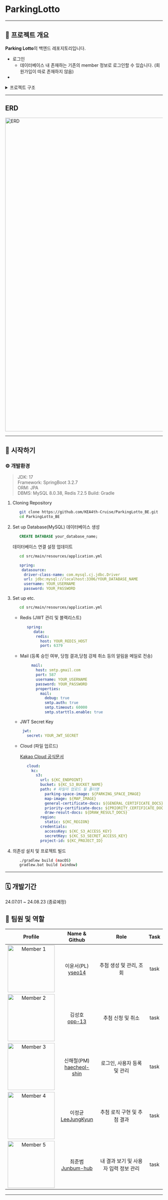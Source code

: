 # ParkingLotto

---

## 🎰 프로젝트 개요
**Parking Lotto**의 백엔드 레포지토리입니다. 
- 로그인
  - 데이터베이스 내 존재하는 기존의 member 정보로 로그인할 수 있습니다. (회원가입이 따로 존재하지 않음)
- 
<details>
 <summary>프로젝트 구조</summary>
 
 ```
📁
.
├── build
├── build.gradle
├── gradle
├── gradlew
├── gradlew.bat
├── settings.gradle
└── src
    └── main
        ├── java
        │   └── com
        │       └── cruise
        │           └── parkinglotto
        │               ├── Application.java
        │               ├── domain
        │               │   ├── Applicant.java
        │               │   ├── CertificateDocs.java
        │               │   ├── Draw.java
        │               │   ├── DrawStatistics.java
        │               │   ├── Member.java
        │               │   ├── ParkingSpace.java
        │               │   ├── PriorityApplicant.java
        │               │   ├── WeightDetails.java
        │               │   ├── WeightSectionStatistics.java
        │               │   ├── common
        │               │   │   └── BaseEntity.java
        │               │   └── enums
        │               │       ├── AccountType.java
        │               │       ├── ApprovalStatus.java
        │               │       ├── DrawStatus.java
        │               │       ├── DrawType.java
        │               │       ├── EnrollmentStatus.java
        │               │       ├── WeightSection.java
        │               │       ├── WinningStatus.java
        │               │       └── WorkType.java
        │               ├── global
        │               │   ├── config
        │               │   │   ├── QuerydslConfig.java
        │               │   │   ├── RedisConfig.java
        │               │   │   ├── SchedulerConfig.java
        │               │   │   ├── SecurityConfig.java
        │               │   │   ├── SwaggerConfig.java
        │               │   │   └── webConfig
        │               │   │       ├── CorsConfig.java
        │               │   │       ├── OctetStreamReadMsgConverter.java
        │               │   │       └── WebConfig.java
        │               │   ├── excel
        │               │   │   ├── ByteArrayMultipartFile.java
        │               │   │   └── FileGeneration.java
        │               │   ├── exception
        │               │   │   ├── ExceptionAdvice.java
        │               │   │   ├── GeneralException.java
        │               │   │   └── handler
        │               │   │       └── ExceptionHandler.java
        │               │   ├── filter
        │               │   │   └── JwtAuthenticationFilter.java
        │               │   ├── jwt
        │               │   │   ├── JwtToken.java
        │               │   │   ├── JwtTokenValidationResult.java
        │               │   │   └── JwtUtils.java
        │               │   ├── kc
        │               │   │   ├── ObjectStorageConfig.java
        │               │   │   └── ObjectStorageService.java
        │               │   ├── mail
        │               │   │   ├── MailInfo.java
        │               │   │   └── MailType.java
        │               │   ├── response
        │               │   │   ├── ApiResponse.java
        │               │   │   └── code
        │               │   │       ├── BaseCode.java
        │               │   │       ├── BaseErrorCode.java
        │               │   │       ├── ErrorReasonDTO.java
        │               │   │       ├── ReasonDTO.java
        │               │   │       └── status
        │               │   │           ├── ErrorStatus.java
        │               │   │           └── SuccessStatus.java
        │               │   └── sse
        │               │       └── SseEmitters.java
        │               ├── repository
        │               │   ├── ApplicantRepository.java
        │               │   ├── CertificateDocsRepository.java
        │               │   ├── DrawRepository.java
        │               │   ├── DrawStatisticsRepository.java
        │               │   ├── MemberRepository.java
        │               │   ├── ParkingSpaceRepository.java
        │               │   ├── PriorityApplicantRepository.java
        │               │   ├── WeightDetailsRepository.java
        │               │   ├── WeightSectionStatisticsRepository.java
        │               │   └── querydsl
        │               │       ├── ApplicantCustomRepository.java
        │               │       ├── ApplicantCustomRepositoryImpl.java
        │               │       ├── MemberCustomRepository.java
        │               │       └── MemberCustomRepositoryImpl.java
        │               ├── service
        │               │   ├── applicantService
        │               │   │   ├── ApplicantService.java
        │               │   │   └── ApplicantServiceImpl.java
        │               │   ├── certificateDocsService
        │               │   │   ├── CertificateDocsService.java
        │               │   │   └── CertificateDocsServiceImpl.java
        │               │   ├── drawService
        │               │   │   ├── DrawService.java
        │               │   │   └── DrawServiceImpl.java
        │               │   ├── drawStatisticsService
        │               │   │   ├── DrawStatisticsService.java
        │               │   │   └── DrawStatisticsServiceImpl.java
        │               │   ├── mailService
        │               │   │   ├── MailService.java
        │               │   │   └── MailServiceImpl.java
        │               │   ├── memberService
        │               │   │   ├── MemberDetailService.java
        │               │   │   ├── MemberService.java
        │               │   │   └── MemberServiceImpl.java
        │               │   ├── parkingSpaceService
        │               │   │   ├── ParkingSpaceService.java
        │               │   │   └── ParkingSpaceServiceImpl.java
        │               │   ├── priorityApplicantService
        │               │   │   ├── PriorityApplicantService.java
        │               │   │   └── PriorityApplicantServiceImpl.java
        │               │   ├── redisService
        │               │   │   ├── RedisService.java
        │               │   │   └── RedisServiceImpl.java
        │               │   ├── registerService
        │               │   │   ├── RegisterService.java
        │               │   │   └── RegisterServiceImpl.java
        │               │   ├── weightDetailService
        │               │   │   ├── WeightDetailService.java
        │               │   │   └── WeightDetailServiceImpl.java
        │               │   └── weightSectionStatisticsService
        │               │       ├── WeightSectionStatisticsService.java
        │               │       └── WeightSectionStatisticsServiceImpl.java
        │               └── web
        │                   ├── controller
        │                   │   ├── DrawRestController.java
        │                   │   ├── DrawStatisticsRestController.java
        │                   │   ├── MemberRestController.java
        │                   │   ├── RegisterRestController.java
        │                   │   ├── SseController.java
        │                   │   └── WeightRestController.java
        │                   ├── converter
        │                   │   ├── ApplicantConverter.java
        │                   │   ├── CertificateDocsConverter.java
        │                   │   ├── DrawConverter.java
        │                   │   ├── DrawStatisticsConverter.java
        │                   │   ├── MailInfoConverter.java
        │                   │   ├── MemberConverter.java
        │                   │   ├── ParkingSpaceConverter.java
        │                   │   ├── PriorityApplicantConverter.java
        │                   │   ├── RegisterConverter.java
        │                   │   ├── WeightDetailConverter.java
        │                   │   └── WeightSectionConverter.java
        │                   └── dto
        │                       ├── applicantDTO
        │                       │   ├── ApplicantRequestDTO.java
        │                       │   └── ApplicantResponseDTO.java
        │                       ├── certificateDocsDTO
        │                       │   ├── CertificateDocsRequestDTO.java
        │                       │   └── CertificateDocsResponseDTO.java
        │                       ├── drawDTO
        │                       │   ├── DrawRequestDTO.java
        │                       │   ├── DrawResponseDTO.java
        │                       │   └── SimulationData.java
        │                       ├── drawStatisticsDTO
        │                       │   └── DrawStatisticsResponseDTO.java
        │                       ├── memberDTO
        │                       │   ├── MemberRequestDTO.java
        │                       │   └── MemberResponseDTO.java
        │                       ├── parkingSpaceDTO
        │                       │   ├── ParkingSpaceRequestDTO.java
        │                       │   └── ParkingSpaceResponseDTO.java
        │                       ├── priorityApplicantDTO
        │                       │   ├── PriorityApplicantRequestDTO.java
        │                       │   └── PriorityApplicantResponseDTO.java
        │                       ├── registerDTO
        │                       │   └── RegisterResponseDTO.java
        │                       └── weightDetailDTO
        │                           ├── WeightDetailRequestDTO.java
        │                           └── WeightDetailResponseDTO.java
        └── resources
             └── application.yml
 ```

</details>

---

## ERD
<img src="https://github.com/user-attachments/assets/efe2ccd5-fc14-4369-9390-65629a9a20c2"  alt="ERD" width="1000"/>

---
## 🚀 시작하기
### ⚙️ 개발환경
> JDK: 17  
> Framework: SpringBoot 3.2.7  
> ORM: JPA  
> DBMS: MySQL 8.0.38, Redis 7.2.5
> Build: Gradle

1. Cloning Repository
   ```bash
      git clone https://github.com/KEA4th-Cruise/ParkingLotto_BE.git
      cd ParkingLotto_BE
   ```

2. Set up Database(MySQL)
   데이터베이스 생성
   ```sql
      CREATE DATABASE your_database_name;
   ```
   데이터베이스 연결 설정 업데이트
   ```bash
      cd src/main/resources/application.yml
   ```
   ```YAML
      spring:
       datasource:
        driver-class-name: com.mysql.cj.jdbc.Driver
        url: jdbc:mysql://localhost:3306/YOUR_DATABASE_NAME
        username: YOUR_USERNAME
        password: YOUR_PASSWORD
   ```
3. Set up etc.
   ```bash
      cd src/main/resources/application.yml
   ```
   - Redis (JWT 관리 및 블랙리스트)
     ```YAML
        spring:
           data:
            redis:
              host: YOUR_REDIS_HOST
              port: 6379
     ```
   - Mail (등록 승인 여부, 당첨 결과,당첨 강제 취소 등의 알림을 메일로 전송)
     ```YAML
          mail:
            host: smtp.gmail.com
            port: 587
            username: YOUR_USERNAME
            password: YOUR_PASSWORD
            properties:
              mail:
                debug: true
                smtp.auth: true
                smtp.timeout: 60000
                smtp.starttls.enable: true
     ```
   - JWT Secret Key
     ```YAML
      jwt:
        secret: YOUR_JWT_SECRET
     ```
   - Cloud (파일 업르드)
     
     [Kakao Cloud 공식문서](https://docs.kakaocloud.com/service/bss/object-storage)
     ```YAML
        cloud:
          kc:
            s3:
              url: ${KC_ENDPOINT}
              bucket: ${KC_S3_BUCKET_NAME}
              path: # 파일이 업로드 될 폴더명
                parking-space-image: ${PARKING_SPACE_IMAGE}
                map-image: ${MAP_IMAGE}
                general-certificate-docs: ${GENERAL_CERTIFICATE_DOCS}
                priority-certificate-docs: ${PRIORITY_CERTIFICATE_DOCS}
                draw-result-docs: ${DRAW_RESULT_DOCS}
              region:
                static: ${KC_REGION}
              credentials:
                accessKey: ${KC_S3_ACCESS_KEY}
                secretKey: ${KC_S3_SECRET_ACCESS_KEY}
              project-id: ${KC_PROJECT_ID}
     ```

5. 의존성 설치 및 프로젝트 빌드
   ```bash 
      ./gradlew build (macOS)
      gradlew.bat build (window)
   ```

---

## 🗓️ 개발기간
24.07.01 ~ 24.08.23 (종료예정)


## 👥 팀원 및 역할
| Profile |         Name & Github          |               Role               |                                             Task                                             |
| :---: |:---------------------:|:--------------------------------:|:--------------------------------------------------------------------------------------------:|
| <img src="https://github.com/user-attachments/assets/873b868c-d364-438d-bcad-54940bb1c404"  alt="Member 1" width="150"/> | 이윤서(PL) <br> <a href="https://github.com/yseo14">yseo14</a> |  추첨 생성 및 관리, 조회   | task |
| <img src="https://github.com/user-attachments/assets/71cb9e15-2b7b-4776-80b5-409966ae6ad2" alt="Member 2" width="150"/> | 김성호 <br> <a href="https://github.com/opp-13">opp-13</a> |  추첨 신청 및 취소  | task |
| <img src="https://github.com/user-attachments/assets/5ae38b0e-c681-4b4d-a38c-5a315de198f1" alt="Member 3" width="150"/> | 신해철(PM) <br> <a href="https://github.com/haecheol-shin">haecheol-shin</a> | 로그인, 사용자 등록 및 관리   | task |
| <img src="https://github.com/user-attachments/assets/417aa85a-29de-416d-8ca2-d18b658225c1" alt="Member 4" width="150"/> | 이정균 <br> <a href="https://github.com/LeeJungKyun">LeeJungKyun</a> |  추첨 로직 구현 및 추첨 결과   | task |
| <img src="https://github.com/user-attachments/assets/433f3a92-d6b5-4dd3-a4d5-2296d1a9d856" alt="Member 5" width="150"/> | 최준범 <br> <a href="https://github.com/Junbum-hub">Junbum-hub</a> |  내 결과 보기 및 사용자 입력 정보 관리   | task |
---
